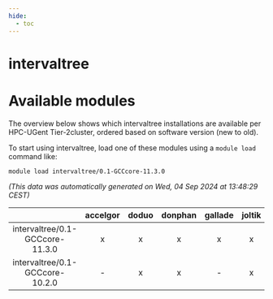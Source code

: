 ```yaml
---
hide:
  - toc
---
```


intervaltree
============

# Available modules


The overview below shows which intervaltree installations are available per HPC-UGent Tier-2cluster, ordered based on software version (new to old).

To start using intervaltree, load one of these modules using a `module load` command like:

```shell
module load intervaltree/0.1-GCCcore-11.3.0
```

*(This data was automatically generated on Wed, 04 Sep 2024 at 13:48:29 CEST)*  

| |accelgor|doduo|donphan|gallade|joltik|shinx|skitty|
| :---: | :---: | :---: | :---: | :---: | :---: | :---: | :---: |
|intervaltree/0.1-GCCcore-11.3.0|x|x|x|x|x|-|x|
|intervaltree/0.1-GCCcore-10.2.0|-|x|x|-|x|-|x|
